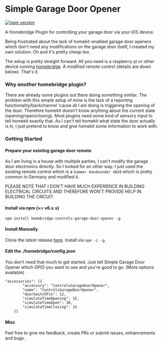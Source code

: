 # Simple Garage Door Opener

[![npm version](https://badge.fury.io/js/homebridge-controls-garage-door-opener.svg)](https://badge.fury.io/js/homebridge-controls-garage-door-opener)

A Homebridge Plugin for controlling your garage door via your iOS device.

Being frustrated about the lack of homekit-enabled garage door openers which don't need any modifications on the garage door itself, I created my own solution.
Oh and it's pretty cheap too.

The setup is pretty straight forward. All you need is a raspberry pi or other device running [homebridge](https://github.com/nfarina/homebridge). A modified remote control (details are down below). That's it.


### Why *another* homebridge plugin?
There are already some plugins out there doing something similar. The problem with this simple setup of mine is the lack of a reporting functionality/backchannel 'cause all I am doing is triggering the opening of the door. Therefore homekit doesn't know anything about the current state (opening/open/closing).
Most plugins need some kind of sensory input to tell homekit exactly that. As I can't tell homekit what state the door actually is in, I just pretend to know and give homekit some information to work with.


### Getting Started

#### Prepare your existing garage door remote
As I am living in a house with multiple parties, I can't modify the garage door electronics directly. So I looked for an other way. I just used the existing remote control which is a `Sommer Handsender 4020` which is pretty common in Germany and modified it.

PLEASE NOTE THAT I DON'T HAVE MUCH EXPERIENCE IN BUILDING ELECTRICAL CIRCUITS AND THEREFORE WON'T PROVIDE HELP IN BUILDING THE CIRCUIT.

#### Install via npm (>= v6.x.x)
`npm install homebridge-controls-garage-door-opener -g`


#### Install Manually
Clone the latest release [here](https://github.com/kropatschek/Homebridge-Controls-Garage-Door-Opener). Install via `npm -i -g`.


#### Edit the ./homebridge/config.json
You don't need that much to get started. Just tell Simple Garage Door Opener which GPIO you want to use and you're good to go. (More options available)

```
"accessories": [{
        "accessory": "ControlsGarageDoorOpener",
        "name": "ControlsGarageDoorOpener",
        "doorSwitchPin": 12,
        "simulateTimeOpening": 15,
        "simulateTimeOpen": 30,
        "simulateTimeClosing": 15
    }]
```

#### Misc
Feel free to give me feedback, create PRs or submit issues, enhancements and bugs.
